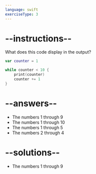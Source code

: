 ```yaml
---
language: swift
exerciseType: 3
---
```


# --instructions--

What does this code display in the output?
```swift
var counter = 1

while counter < 10 {
    print(counter)
    counter += 1
}
```

# --answers--

- The numbers 1 through 9
- The numbers 1 through 10
- The numbers 1 through 5
- The numbers 2 through 4

# --solutions--

- The numbers 1 through 9
